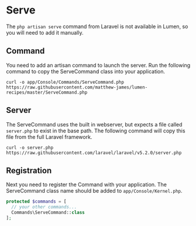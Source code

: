 # Serve

The `php artisan serve` command from Laravel is not available in Lumen, so you will need to add it manually.

## Command

You need to add an artisan command to launch the server.  Run the following command to copy the ServeCommand class into your application.

```
curl -o app/Console/Commands/ServeCommand.php https://raw.githubusercontent.com/matthew-james/lumen-recipes/master/ServeCommand.php
```

## Server

The ServeCommand uses the built in webserver, but expects a file called `server.php` to exist in the base path.  The following command will copy this file from the full Laravel framework.

```
curl -o server.php https://raw.githubusercontent.com/laravel/laravel/v5.2.0/server.php
```

## Registration

Next you need to register the Command with your application.  The ServeCommand class name should be added to `app/Console/Kernel.php`.

```php
protected $commands = [
  // your other commands...
  Commands\ServeCommand::class
];
```
